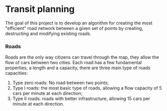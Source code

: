 # Transit planning

The goal of this project is to develop an algorithm for creating the most "efficient" road network between a given set of points by creating, destructing and modifying existing roads. 

### Roads 

Roads are the only way citizens can travel through the map, they allow the flow of cars between two cities. Each road has a few fundamental properties, a length and a capacity, there are three main type of roads capacities:

1. Type zero roads: No road between two points;
2. Type I roads: the most basic type of roads, allowing a flow capacity of 5 cars per minute at each direction;
3. Type II roads: roads with better infrastructure, allowing 15 cars per minute at each direction. 

